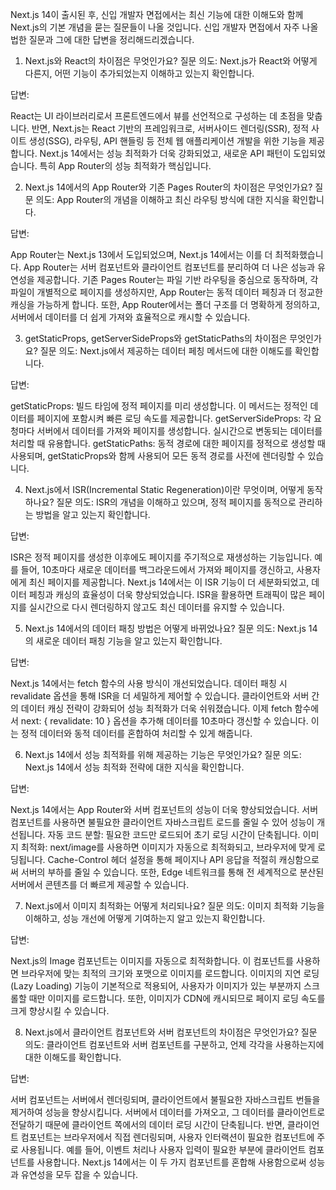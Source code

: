 Next.js 14이 출시된 후, 신입 개발자 면접에서는 최신 기능에 대한 이해도와 함께 Next.js의 기본 개념을 묻는 질문들이 나올 것입니다. 신입 개발자 면접에서 자주 나올 법한 질문과 그에 대한 답변을 정리해드리겠습니다.

1. Next.js와 React의 차이점은 무엇인가요?
   질문 의도: Next.js가 React와 어떻게 다른지, 어떤 기능이 추가되었는지 이해하고 있는지 확인합니다.

답변:

React는 UI 라이브러리로서 프론트엔드에서 뷰를 선언적으로 구성하는 데 초점을 맞춥니다.
반면, Next.js는 React 기반의 프레임워크로, 서버사이드 렌더링(SSR), 정적 사이트 생성(SSG), 라우팅, API 핸들링 등 전체 웹 애플리케이션 개발을 위한 기능을 제공합니다.
Next.js 14에서는 성능 최적화가 더욱 강화되었고, 새로운 API 패턴이 도입되었습니다. 특히 App Router의 성능 최적화가 핵심입니다.

2. Next.js 14에서의 App Router와 기존 Pages Router의 차이점은 무엇인가요?
   질문 의도: App Router의 개념을 이해하고 최신 라우팅 방식에 대한 지식을 확인합니다.

답변:

App Router는 Next.js 13에서 도입되었으며, Next.js 14에서는 이를 더 최적화했습니다.
App Router는 서버 컴포넌트와 클라이언트 컴포넌트를 분리하여 더 나은 성능과 유연성을 제공합니다.
기존 Pages Router는 파일 기반 라우팅을 중심으로 동작하며, 각 파일이 개별적으로 페이지를 생성하지만, App Router는 동적 데이터 페칭과 더 정교한 캐싱을 가능하게 합니다.
또한, App Router에서는 폴더 구조를 더 명확하게 정의하고, 서버에서 데이터를 더 쉽게 가져와 효율적으로 캐시할 수 있습니다.

3. getStaticProps, getServerSideProps와 getStaticPaths의 차이점은 무엇인가요?
   질문 의도: Next.js에서 제공하는 데이터 페칭 메서드에 대한 이해도를 확인합니다.

답변:

getStaticProps: 빌드 타임에 정적 페이지를 미리 생성합니다. 이 메서드는 정적인 데이터를 페이지에 포함시켜 빠른 로딩 속도를 제공합니다.
getServerSideProps: 각 요청마다 서버에서 데이터를 가져와 페이지를 생성합니다. 실시간으로 변동되는 데이터를 처리할 때 유용합니다.
getStaticPaths: 동적 경로에 대한 페이지를 정적으로 생성할 때 사용되며, getStaticProps와 함께 사용되어 모든 동적 경로를 사전에 렌더링할 수 있습니다.

4. Next.js에서 ISR(Incremental Static Regeneration)이란 무엇이며, 어떻게 동작하나요?
   질문 의도: ISR의 개념을 이해하고 있으며, 정적 페이지를 동적으로 관리하는 방법을 알고 있는지 확인합니다.

답변:

ISR은 정적 페이지를 생성한 이후에도 페이지를 주기적으로 재생성하는 기능입니다.
예를 들어, 10초마다 새로운 데이터를 백그라운드에서 가져와 페이지를 갱신하고, 사용자에게 최신 페이지를 제공합니다.
Next.js 14에서는 이 ISR 기능이 더 세분화되었고, 데이터 페칭과 캐싱의 효율성이 더욱 향상되었습니다.
ISR을 활용하면 트래픽이 많은 페이지를 실시간으로 다시 렌더링하지 않고도 최신 데이터를 유지할 수 있습니다.

5. Next.js 14에서의 데이터 패칭 방법은 어떻게 바뀌었나요?
   질문 의도: Next.js 14의 새로운 데이터 패칭 기능을 알고 있는지 확인합니다.

답변:

Next.js 14에서는 fetch 함수의 사용 방식이 개선되었습니다.
데이터 패칭 시 revalidate 옵션을 통해 ISR을 더 세밀하게 제어할 수 있습니다. 클라이언트와 서버 간의 데이터 캐싱 전략이 강화되어 성능 최적화가 더욱 쉬워졌습니다.
이제 fetch 함수에서 next: { revalidate: 10 } 옵션을 추가해 데이터를 10초마다 갱신할 수 있습니다. 이는 정적 데이터와 동적 데이터를 혼합하여 처리할 수 있게 해줍니다.

6. Next.js 14에서 성능 최적화를 위해 제공하는 기능은 무엇인가요?
   질문 의도: Next.js 14에서 성능 최적화 전략에 대한 지식을 확인합니다.

답변:

Next.js 14에서는 App Router와 서버 컴포넌트의 성능이 더욱 향상되었습니다. 서버 컴포넌트를 사용하면 불필요한 클라이언트 자바스크립트 로드를 줄일 수 있어 성능이 개선됩니다.
자동 코드 분할: 필요한 코드만 로드되어 초기 로딩 시간이 단축됩니다.
이미지 최적화: next/image를 사용하면 이미지가 자동으로 최적화되고, 브라우저에 맞게 로딩됩니다.
Cache-Control 헤더 설정을 통해 페이지나 API 응답을 적절히 캐싱함으로써 서버의 부하를 줄일 수 있습니다.
또한, Edge 네트워크를 통해 전 세계적으로 분산된 서버에서 콘텐츠를 더 빠르게 제공할 수 있습니다.

7. Next.js에서 이미지 최적화는 어떻게 처리되나요?
   질문 의도: 이미지 최적화 기능을 이해하고, 성능 개선에 어떻게 기여하는지 알고 있는지 확인합니다.

답변:

Next.js의 Image 컴포넌트는 이미지를 자동으로 최적화합니다. 이 컴포넌트를 사용하면 브라우저에 맞는 최적의 크기와 포맷으로 이미지를 로드합니다.
이미지의 지연 로딩(Lazy Loading) 기능이 기본적으로 적용되어, 사용자가 이미지가 있는 부분까지 스크롤할 때만 이미지를 로드합니다.
또한, 이미지가 CDN에 캐시되므로 페이지 로딩 속도를 크게 향상시킬 수 있습니다.

8. Next.js에서 클라이언트 컴포넌트와 서버 컴포넌트의 차이점은 무엇인가요?
   질문 의도: 클라이언트 컴포넌트와 서버 컴포넌트를 구분하고, 언제 각각을 사용하는지에 대한 이해도를 확인합니다.

답변:

서버 컴포넌트는 서버에서 렌더링되며, 클라이언트에서 불필요한 자바스크립트 번들을 제거하여 성능을 향상시킵니다. 서버에서 데이터를 가져오고, 그 데이터를 클라이언트로 전달하기 때문에 클라이언트 쪽에서의 데이터 로딩 시간이 단축됩니다.
반면, 클라이언트 컴포넌트는 브라우저에서 직접 렌더링되며, 사용자 인터랙션이 필요한 컴포넌트에 주로 사용됩니다. 예를 들어, 이벤트 처리나 사용자 입력이 필요한 부분에 클라이언트 컴포넌트를 사용합니다.
Next.js 14에서는 이 두 가지 컴포넌트를 혼합해 사용함으로써 성능과 유연성을 모두 잡을 수 있습니다.
